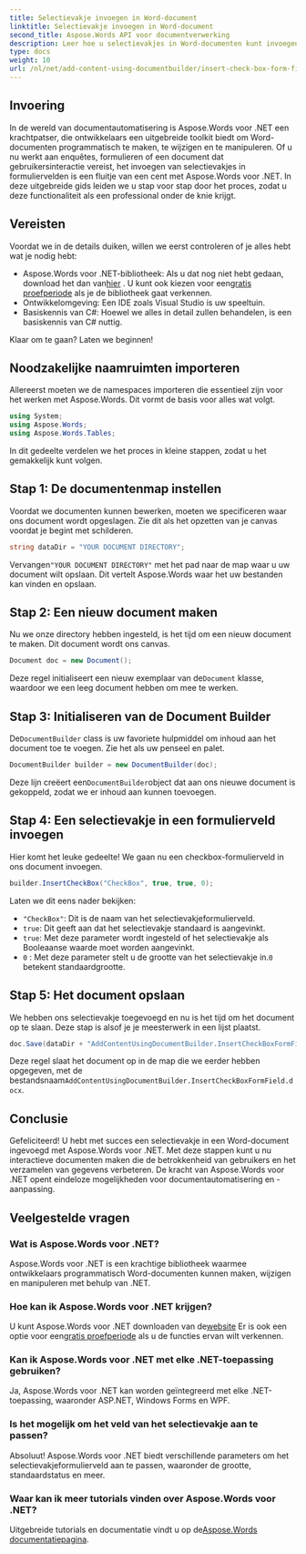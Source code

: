 ```yaml
---
title: Selectievakje invoegen in Word-document
linktitle: Selectievakje invoegen in Word-document
second_title: Aspose.Words API voor documentverwerking
description: Leer hoe u selectievakjes in Word-documenten kunt invoegen met Aspose.Words voor .NET met deze gedetailleerde, stapsgewijze handleiding. Perfect voor ontwikkelaars.
type: docs
weight: 10
url: /nl/net/add-content-using-documentbuilder/insert-check-box-form-field/
---
```

## Invoering
In de wereld van documentautomatisering is Aspose.Words voor .NET een krachtpatser, die ontwikkelaars een uitgebreide toolkit biedt om Word-documenten programmatisch te maken, te wijzigen en te manipuleren. Of u nu werkt aan enquêtes, formulieren of een document dat gebruikersinteractie vereist, het invoegen van selectievakjes in formuliervelden is een fluitje van een cent met Aspose.Words voor .NET. In deze uitgebreide gids leiden we u stap voor stap door het proces, zodat u deze functionaliteit als een professional onder de knie krijgt.

## Vereisten

Voordat we in de details duiken, willen we eerst controleren of je alles hebt wat je nodig hebt:

-  Aspose.Words voor .NET-bibliotheek: Als u dat nog niet hebt gedaan, download het dan van[hier](https://releases.aspose.com/words/net/) . U kunt ook kiezen voor een[gratis proefperiode](https://releases.aspose.com/) als je de bibliotheek gaat verkennen.
- Ontwikkelomgeving: Een IDE zoals Visual Studio is uw speeltuin.
- Basiskennis van C#: Hoewel we alles in detail zullen behandelen, is een basiskennis van C# nuttig.

Klaar om te gaan? Laten we beginnen!

## Noodzakelijke naamruimten importeren

Allereerst moeten we de namespaces importeren die essentieel zijn voor het werken met Aspose.Words. Dit vormt de basis voor alles wat volgt.

```csharp
using System;
using Aspose.Words;
using Aspose.Words.Tables;
```

In dit gedeelte verdelen we het proces in kleine stappen, zodat u het gemakkelijk kunt volgen. 

## Stap 1: De documentenmap instellen

Voordat we documenten kunnen bewerken, moeten we specificeren waar ons document wordt opgeslagen. Zie dit als het opzetten van je canvas voordat je begint met schilderen.

```csharp
string dataDir = "YOUR DOCUMENT DIRECTORY";
```

 Vervangen`"YOUR DOCUMENT DIRECTORY"` met het pad naar de map waar u uw document wilt opslaan. Dit vertelt Aspose.Words waar het uw bestanden kan vinden en opslaan.

## Stap 2: Een nieuw document maken

Nu we onze directory hebben ingesteld, is het tijd om een nieuw document te maken. Dit document wordt ons canvas.

```csharp
Document doc = new Document();
```

 Deze regel initialiseert een nieuw exemplaar van de`Document` klasse, waardoor we een leeg document hebben om mee te werken.

## Stap 3: Initialiseren van de Document Builder

De`DocumentBuilder` class is uw favoriete hulpmiddel om inhoud aan het document toe te voegen. Zie het als uw penseel en palet.

```csharp
DocumentBuilder builder = new DocumentBuilder(doc);
```

 Deze lijn creëert een`DocumentBuilder`object dat aan ons nieuwe document is gekoppeld, zodat we er inhoud aan kunnen toevoegen.

## Stap 4: Een selectievakje in een formulierveld invoegen

Hier komt het leuke gedeelte! We gaan nu een checkbox-formulierveld in ons document invoegen.

```csharp
builder.InsertCheckBox("CheckBox", true, true, 0);
```

Laten we dit eens nader bekijken:
- `"CheckBox"`: Dit is de naam van het selectievakjeformulierveld.
- `true`: Dit geeft aan dat het selectievakje standaard is aangevinkt.
- `true`: Met deze parameter wordt ingesteld of het selectievakje als Booleaanse waarde moet worden aangevinkt.
- `0` : Met deze parameter stelt u de grootte van het selectievakje in.`0` betekent standaardgrootte.

## Stap 5: Het document opslaan

We hebben ons selectievakje toegevoegd en nu is het tijd om het document op te slaan. Deze stap is alsof je je meesterwerk in een lijst plaatst.

```csharp
doc.Save(dataDir + "AddContentUsingDocumentBuilder.InsertCheckBoxFormField.docx");
```

 Deze regel slaat het document op in de map die we eerder hebben opgegeven, met de bestandsnaam`AddContentUsingDocumentBuilder.InsertCheckBoxFormField.docx`.

## Conclusie

Gefeliciteerd! U hebt met succes een selectievakje in een Word-document ingevoegd met Aspose.Words voor .NET. Met deze stappen kunt u nu interactieve documenten maken die de betrokkenheid van gebruikers en het verzamelen van gegevens verbeteren. De kracht van Aspose.Words voor .NET opent eindeloze mogelijkheden voor documentautomatisering en -aanpassing.

## Veelgestelde vragen

### Wat is Aspose.Words voor .NET?

Aspose.Words voor .NET is een krachtige bibliotheek waarmee ontwikkelaars programmatisch Word-documenten kunnen maken, wijzigen en manipuleren met behulp van .NET.

### Hoe kan ik Aspose.Words voor .NET krijgen?

 U kunt Aspose.Words voor .NET downloaden van de[website](https://releases.aspose.com/words/net/) Er is ook een optie voor een[gratis proefperiode](https://releases.aspose.com/) als u de functies ervan wilt verkennen.

### Kan ik Aspose.Words voor .NET met elke .NET-toepassing gebruiken?

Ja, Aspose.Words voor .NET kan worden geïntegreerd met elke .NET-toepassing, waaronder ASP.NET, Windows Forms en WPF.

### Is het mogelijk om het veld van het selectievakje aan te passen?

Absoluut! Aspose.Words voor .NET biedt verschillende parameters om het selectievakjeformulierveld aan te passen, waaronder de grootte, standaardstatus en meer.

### Waar kan ik meer tutorials vinden over Aspose.Words voor .NET?

 Uitgebreide tutorials en documentatie vindt u op de[Aspose.Words documentatiepagina](https://reference.aspose.com/words/net/).
